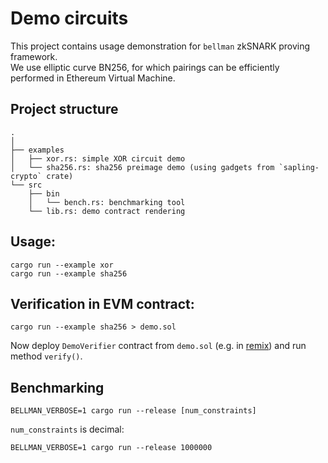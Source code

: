 # Demo circuits

This project contains usage demonstration for `bellman` zkSNARK proving framework.  
We use elliptic curve BN256, for which pairings can be efficiently performed in Ethereum Virtual Machine.

## Project structure

```
.
│ 
├── examples
│   ├── xor.rs: simple XOR circuit demo
│   └── sha256.rs: sha256 preimage demo (using gadgets from `sapling-crypto` crate)
└── src
    ├── bin
    │   └── bench.rs: benchmarking tool
    └── lib.rs: demo contract rendering
```

## Usage:

```$bash
cargo run --example xor
cargo run --example sha256

```

## Verification in EVM contract:

```$bash
cargo run --example sha256 > demo.sol
```

Now deploy `DemoVerifier` contract from `demo.sol` (e.g. in [remix](https://remix.ethereum.org)) and run method `verify()`.

## Benchmarking

```$bash
BELLMAN_VERBOSE=1 cargo run --release [num_constraints]
```

`num_constraints` is decimal:

```$bash
BELLMAN_VERBOSE=1 cargo run --release 1000000
```